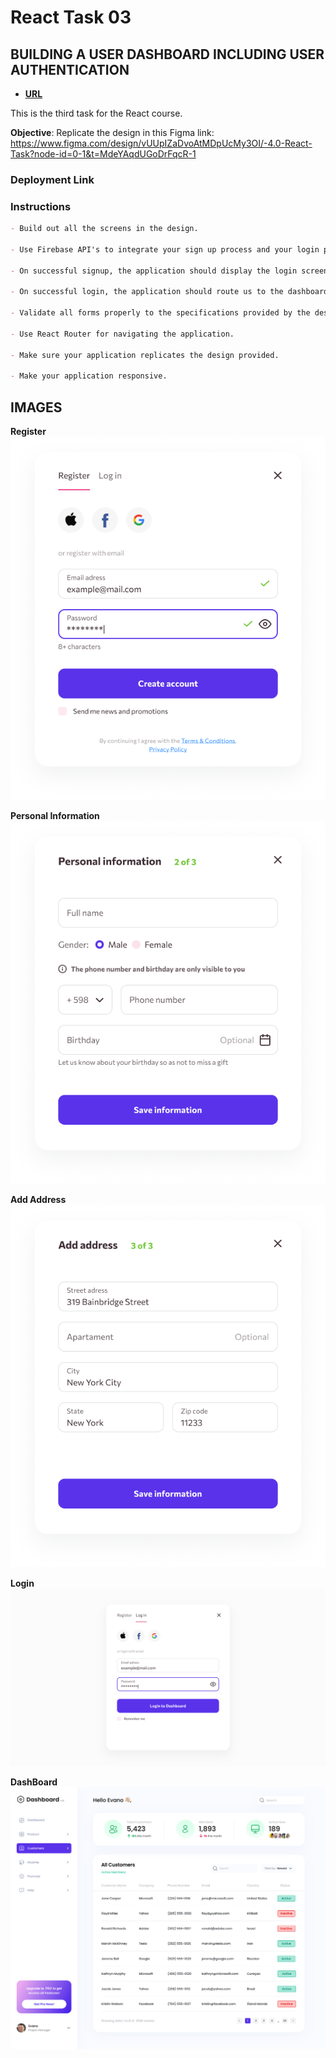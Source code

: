 # React Task 03

## BUILDING A USER DASHBOARD INCLUDING USER AUTHENTICATION

- **[URL](https://task03-gules.vercel.app/)**

This is the third task for the React course.

**Objective**: Replicate the design in this Figma link: https://www.figma.com/design/vUUpIZaDvoAtMDpUcMy3OI/-4.0-React-Task?node-id=0-1&t=MdeYAqdUGoDrFqcR-1

### Deployment Link

### Instructions

```markdown
- Build out all the screens in the design.

- Use Firebase API's to integrate your sign up process and your login process.

- On successful signup, the application should display the login screen.

- On successful login, the application should route us to the dashboard screen.

- Validate all forms properly to the specifications provided by the design.

- Use React Router for navigating the application.

- Make sure your application replicates the design provided.

- Make your application responsive.
```

## **IMAGES**

**Register**
![Register](../taskSamples/react_task_03/Frame.png)

**Personal Information**
![PersonalInformation](../taskSamples/react_task_03/Frame2.png)

**Add Address**
![Add Address](../taskSamples/react_task_03/Frame4.png)

**Login**
![Login](../taskSamples/react_task_03/Login%20Screen.png)

**DashBoard**
![DashBoard](../taskSamples/react_task_03/Dashboard.png)
